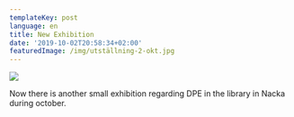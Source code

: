 ```yaml
---
templateKey: post
language: en
title: New Exhibition
date: '2019-10-02T20:58:34+02:00'
featuredImage: /img/utställning-2-okt.jpg
---
```

![](/img/utställning-2-okt.jpg)

Now there is another small exhibition regarding DPE in the library in Nacka during october.
